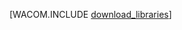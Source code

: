 <properties linkid="java-download-linux" urlDisplayName="Baixar para Linux" pageTitle="Baixar o SDK do Azure para Java (Linux)" metaKeywords="SDK do Azure Java, Azure Java Maven, Azure Maven, plug-in do Azure para Eclipse, Azure Eclipse Java" description="Baixar o SDK do Azure para Java. O código será fornecido se você estiver configurado para usar o Maven para compilação." metaCanonical="" disqusComments="1" umbracoNaviHide="1" services="" documentationCenter="Java" title="Baixar o SDK do Azure para Java" authors="waltpo" solutions="" manager="" editor="" />


[WACOM.INCLUDE [download_libraries](../includes/download_libraries.md)]

